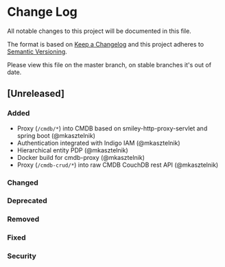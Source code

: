 # Change Log
All notable changes to this project will be documented in this file.

The format is based on [Keep a Changelog](http://keepachangelog.com/)
and this project adheres to [Semantic Versioning](http://semver.org/).

Please view this file on the master branch, on stable branches it's out of date.

## [Unreleased]

### Added
- Proxy (`/cmdb/*`) into CMDB based on smiley-http-proxy-servlet and spring boot (@mkasztelnik)
- Authentication integrated with Indigo IAM (@mkasztelnik)
- Hierarchical entity PDP (@mkasztelnik)
- Docker build for cmdb-proxy (@mkasztelnik)
- Proxy (`/cmdb-crud/*`) into raw CMDB CouchDB rest API (@mkasztelnik)

### Changed

### Deprecated

### Removed

### Fixed

### Security

